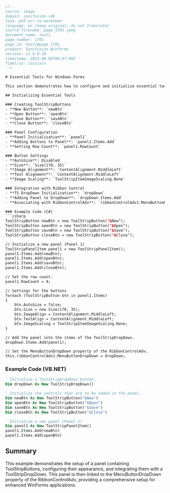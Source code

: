```html
<!--
source: image
domain: syncfusion-sdk
task: pdf-ocr-to-markdown
language: en (keep original; do not translate)
source_filename: page_1701.jpeg
document_name: tools
page_number: 1701
page_id: tools#page_1701
product: Syncfusion Winforms
version: 11.4.0.26
timestamp: 2025-08-09T09:07:00Z
fidelity: lossless
-->

# Essential Tools for Windows Forms

This section demonstrates how to configure and initialize essential tools for Windows Forms using Syncfusion's Ribbon Control. Detailed steps include creating ToolStripButtons, initializing a panel, configuring buttons, adding the panel to a ToolStripDropDown, and associating it with a RibbonControlAdv.

## Initializing Essential Tools

### Creating ToolStripButtons
- **New Button**: `newBtn`
- **Open Button**: `openBtn`
- **Save Button**: `saveBtn`
- **Close Button**: `closeBtn`

### Panel Configuration
- **Panel Initialization**: `panel1`
- **Adding Buttons to Panel**: `panel1.Items.Add`
- **Setting Row Count**: `panel1.RowCount`

### Button Settings
- **AutoSize**: Disabled
- **Size**: `Size(170, 35)`
- **Image Alignment**: `ContentAlignment.MiddleLeft`
- **Text Alignment**: `ContentAlignment.MiddleLeft`
- **Image Scaling**: `ToolStripItemImageScaling.None`

### Integration with Ribbon Control
- **TS DropDown Initialization**: `dropDown`
- **Adding Panel to DropDown**: `dropDown.Items.Add`
- **Associating with RibbonControlAdv**: `ribbonControlAdv1.MenuButtonDropDown`

### Example Code (C#)
```csharp
ToolStripButton newBtn = new ToolStripButton("&New");
ToolStripButton openBtn = new ToolStripButton("&Open");
ToolStripButton saveBtn = new ToolStripButton("&Save");
ToolStripButton closeBtn = new ToolStripButton("&Close");

// Initialize a new panel (Panel 1)
ToolStripPanelItem panel1 = new ToolStripPanelItem();
panel1.Items.Add(newBtn);
panel1.Items.Add(openBtn);
panel1.Items.Add(saveBtn);
panel1.Items.Add(closeBtn);

// Set the row count.
panel1.RowCount = 9;

// Settings for the buttons
foreach (ToolStripButton btn in panel1.Items)
{
    btn.AutoSize = false;
    btn.Size = new Size(170, 35);
    btn.ImageAlign = ContentAlignment.MiddleLeft;
    btn.TextAlign = ContentAlignment.MiddleLeft;
    btn.ImageScaling = ToolStripItemImageScaling.None;
}

// Add the panel into the items of the ToolStripDropDown.
dropDown.Items.Add(panel1);

// Set the MenuButtonDropDown property of the RibbonControlAdv.
this.ribbonControlAdv1.MenuButtonDropDown = dropDown;
```

### Example Code (VB.NET)
```vb
' Initialize a ToolStripDropDown button.
Dim dropDown As New ToolStripDropDown()

' Initialize the controls that are to be added in the panel.
Dim newBtn As New ToolStripButton("&New")
Dim openBtn As New ToolStripButton("&Open")
Dim saveBtn As New ToolStripButton("&Save")
Dim closeBtn As New ToolStripButton("&Close")

' Initialize a new panel (Panel 1)
Dim panel1 As New ToolStripPanelItem()
panel1.Items.Add(newBtn)
panel1.Items.Add(openBtn)
```

## Summary

This example demonstrates the setup of a panel containing ToolStripButtons, configuring their appearance, and integrating them with a ToolStripDropDown. This panel is then linked to the MenuButtonDropDown property of the RibbonControlAdv, providing a comprehensive setup for enhanced WinForms applications.

<!-- tags: [Windows Forms, Ribbon Control, ToolStripButtons, ToolStripPanel, ToolStripDropDown] keywords: [essential tools, config, initialize, panel, buttons, drop down, RibbonControlAdv, Syncfusion, C#, VB.NET, ToolStrip] -->
```